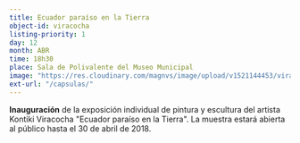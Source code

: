 ```yaml
---
title: Ecuador paraíso en la Tierra
object-id: viracocha
listing-priority: 1
day: 12
month: ABR
time: 18h30
place: Sala de Polivalente del Museo Municipal
image: "https://res.cloudinary.com/magnvs/image/upload/v1521144453/viracocha_mtlws7.jpg"
ext-url: "/capsulas/"
---
```

**Inauguración** de la exposición individual de pintura y escultura del artista Kontiki Viracocha "Ecuador paraíso en la Tierra". La muestra estará abierta al público hasta el 30 de abril de 2018.
